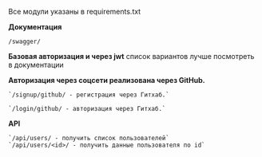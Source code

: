 Все модули указаны в requirements.txt

**Документация** 

`/swagger/`

**Базовая авторизация и через jwt** список вариантов лучше посмотреть в документации


**Авторизация через соцсети реализована через GitHub.**

    `/signup/github/ - регистрация через Гитхаб.`

    `/login/github/ - авторизация через Гитхаб.`

**API**

    `/api/users/ - получить список пользователей`
    `/api/users/<id>/ - получить данные пользователя по id`